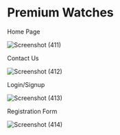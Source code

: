 # Premium Watches
Home Page

![Screenshot (411)](https://user-images.githubusercontent.com/81297619/185286083-fb7a6675-1ad5-4223-86b5-359c40dc543d.png)

Contact Us

![Screenshot (412)](https://user-images.githubusercontent.com/81297619/185286164-f2ab1a22-694a-4b5d-8db1-77ec54929d81.png)

Login/Signup

![Screenshot (413)](https://user-images.githubusercontent.com/81297619/185286306-d5ca8ce3-fc73-4705-bf30-a7457cf07889.png)

Registration Form

![Screenshot (414)](https://user-images.githubusercontent.com/81297619/185286333-431fcc9d-b205-4708-99b0-824587cde131.png)
